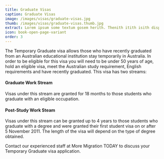 ```yaml
---
title: Graduate Visas
caption: Graduate Visas
image: /images/visas/graduate-visas.jpg
thumb: /images/visas/graduate-visas.thumb.jpg
extract: Lorem ipsum some textum gosem herith. Thenith itith isith displayeth henceforeth
icon: book-open-page-variant
order: 3
---
```

The Temporary Graduate visa allows those who have recently graduated from an Australian educational institution stay temporarily in Australia.
In order to be eligible for this visa you will need to be under 50 years of age, hold an eligible visa, meet the Australian study requirement, English requirements and have recently graduated.
This visa has two streams:

#### Graduate Work Stream
Visas under this stream are granted for 18 months to those students who graduate with an eligible occupation.

#### Post-Study Work Steam
Visas under this stream can be granted up to 4 years to those students who graduate with a degree and were granted their first student visa on or after 5 November 2011. The length of the visa will depend on the type of degree obtained.

Contact our experienced staff at More Migration TODAY to discuss your Temporary Graduate visa application.

